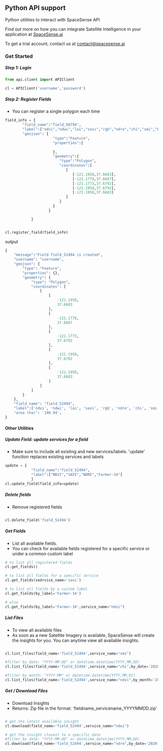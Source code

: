 ## Python API support
Python utilities to interact with SpaceSense API

Find out more on how you can integrate Satellite Intelligence in your application at [SpaceSense.ai](https://www.spacesense.ai/)

To get a trial account, contact us at [contact@spacesense.ai](https://www.spacesense.ai/copy-of-solutions)

### Get Started
##### Step 1: Login
```python
from api.client import APIClient

cl = APIClient('username','password')
```
##### Step 2: Register Fields
- You can register a single polygon each time
```python
field_info = {
        "field_name":"field_56794",
        "label":["ndvi","ndwi","lai","savi","rgb","ndre","chi","smi","Farmer-34"],
        "geojson": {
                      "type":"Feature",
                      "properties":{
                
                      },
                      "geometry":{
                         "type":"Polygon",
                         "coordinates":[
                            [
                               [-121.1958,37.6683],
                               [-121.1779,37.6687],
                               [-121.1773,37.6792],
                               [-121.1958,37.6792],
                               [-121.1958,37.6683]
                            ]
                         ]
                      }
                    }

            }


cl.register_field(field_info)
```
output
```python
{   
    "message":"Field field_52494 is created",
    "username": "username",
    "geojson": {
        "type": "Feature",
        "properties": {},
        "geometry": {
            "type": "Polygon",
            "coordinates": [
                [
                    [
                        -121.1958,
                        37.6683
                    ],
                    [
                        -121.1779,
                        37.6687
                    ],
                    [
                        -121.1773,
                        37.6792
                    ],
                    [
                        -121.1958,
                        37.6792
                    ],
                    [
                        -121.1958,
                        37.6683
                    ]
                ]
            ]
        }
    },
    "field_name": "field_52494",
    "label":['ndvi', 'ndwi', 'lai', 'savi', 'rgb', 'ndre', 'chi', 'smi', 'Farmer-34','username'],
    "area (ha)": '190.94',
}
```

#### Other Utilities

##### Update Field: update services for a field
- Make sure to include all existing and new services/labels. 'update' function replaces existing services and labels
```python
update = {
            "field_name":"field_52494",
            "label":["NDVI","SAVI","NDRE","Farmer-34"]
            }
cl.update_field(field_info=update)

```

##### Delete fields
- Remove registered fields
```python

cl.delete_field('field_52494')

```

##### Get Fields
- List all available fields. 
- You can check for available fields registered for a specific service or under a common custom label
```python
# to list all registered fields
cl.get_fields()

# to list all fields for a specific service
cl.get_fields(sedrvice_name='savi')

# to list all fields by a custom label
cl.get_fields(by_label='Farmer-34')

# also
cl.get_fields(by_label='Farmer-34',service_name="ndvi")

```

##### List Files
- To view all available files 
- As soon as a new Satellite Imagery is available, SpaceSense will create the insights for you. 
You can anytime view all available insights.
```python

cl.list_files(field_name='field_52494',service_name="smi")

#filter by date: "YYYY-MM-DD" or datetime.datetime(YYYY,MM,DD)
cl.list_files(field_name='field_52494',service_name="chi",by_date='2020-06-06')

#filter by month: "YYYY-MM" or datetime.datetime(YYYY,MM,01)
cl.list_files(field_name='field_52494',service_name="ndvi",by_month='2020-06')

```

##### Get / Download  Files
- Download Insights 
- Returns: Zip file in the format: 'fieldname_servicename_YYYYMMDD.zip'
```python

# get the latest available insight
cl.download(field_name='field_52494',service_name="ndwi")

# get the insight closest to a specific date
#filter by date: "YYYY-MM-DD" or datetime.datetime(YYYY,MM,DD)
cl.download(field_name='field_52494',service_name="ndre",by_date='2020-06-06', output_folder='/home/app/db')

```

